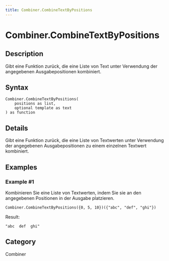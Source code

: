 ```yaml
---
title: Combiner.CombineTextByPositions
---
```


# Combiner.CombineTextByPositions


## Description

Gibt eine Funktion zurück, die eine Liste von Text unter Verwendung der angegebenen Ausgabepositionen kombiniert.


## Syntax

```powerquery
Combiner.CombineTextByPositions(
    positions as list,
    optional template as text
) as function
```


## Details

Gibt eine Funktion zurück, die eine Liste von Textwerten unter Verwendung der angegebenen Ausgabepositionen zu einem einzelnen Textwert kombiniert.


## Examples

### Example #1 
Kombinieren Sie eine Liste von Textwerten, indem Sie sie an den angegebenen Positionen in der Ausgabe platzieren.
```powerquery
Combiner.CombineTextByPositions({0, 5, 10})({"abc", "def", "ghi"})
```

Result: 
```powerquery
"abc  def  ghi"
```




## Category
Combiner
